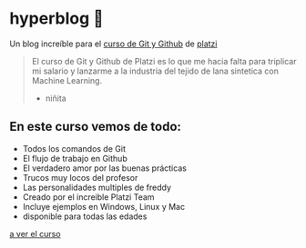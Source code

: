 # hyperblog 💚
Un blog increíble para el [curso de Git y Github](https://platzi.com/clases/1557-git-github/19977-readmemd-es-una-excelente-practica/ "curso de Git y Github") de [platzi](https://platzi.com/home "platzi")
>El curso de Git y Github de Platzi es lo que me hacia falta para triplicar  mi salario  y lanzarme a la industria del tejido de lana sintetica con Machine Learning.
>- niñita

## En  este curso vemos de todo: 
* Todos los comandos de Git
* El flujo de trabajo en Github
* El verdadero amor por las buenas prácticas
* Trucos muy locos del profesor
* Las personalidades multiples de freddy 
* Creado por el increible Platzi Team
* Incluye ejemplos en Windows, Linux y Mac
* disponible para todas las edades

[a ver el curso](https://platzi.com/clases/1557-git-github/19977-readmemd-es-una-excelente-practica/ "a ver el curso")